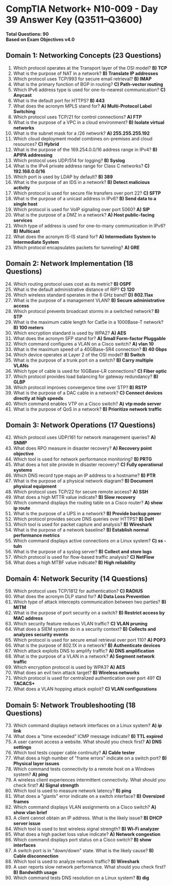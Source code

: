 # CompTIA Network+ N10-009 - Day 39 Answer Key (Q3511–Q3600)

**Total Questions: 90**  
**Based on Exam Objectives v4.0**

## Domain 1: Networking Concepts (23 Questions)
1. Which protocol operates at the Transport layer of the OSI model? **B) TCP**  
2. What is the purpose of NAT in a network? **B) Translate IP addresses**  
3. Which protocol uses TCP/993 for secure email retrieval? **B) IMAP**  
4. What is the primary function of BGP in routing? **C) Path-vector routing**  
5. Which IPv6 address type is used for one-to-nearest communication? **C) Anycast**  
6. What is the default port for HTTPS? **B) 443**  
7. What does the acronym MPLS stand for? **A) Multi-Protocol Label Switching**  
8. Which protocol uses TCP/21 for control connections? **A) FTP**  
9. What is the purpose of a VPC in a cloud environment? **B) Isolate virtual networks**  
10. What is the subnet mask for a /26 network? **A) 255.255.255.192**  
11. Which cloud deployment model combines on-premises and cloud resources? **C) Hybrid**  
12. What is the purpose of the 169.254.0.0/16 address range in IPv4? **B) APIPA addressing**  
13. Which protocol uses UDP/514 for logging? **B) Syslog**  
14. What is the IPv4 private address range for Class C networks? **C) 192.168.0.0/16**  
15. Which port is used by LDAP by default? **B) 389**  
16. What is the purpose of an IDS in a network? **B) Detect malicious activity**  
17. Which protocol is used for secure file transfers over port 22? **C) SFTP**  
18. What is the purpose of a unicast address in IPv6? **B) Send data to a single host**  
19. Which protocol is used for VoIP signaling over port 5060? **A) SIP**  
20. What is the purpose of a DMZ in a network? **A) Host public-facing services**  
21. Which type of address is used for one-to-many communication in IPv6? **B) Multicast**  
22. What does the acronym IS-IS stand for? **A) Intermediate System to Intermediate System**  
23. Which protocol encapsulates packets for tunneling? **A) GRE**

## Domain 2: Network Implementation (18 Questions)
24. Which routing protocol uses cost as its metric? **B) OSPF**  
25. What is the default administrative distance of RIP? **C) 120**  
26. Which wireless standard operates in the 6 GHz band? **D) 802.11ax**  
27. What is the purpose of a management VLAN? **B) Secure administrative access**  
28. Which protocol prevents broadcast storms in a switched network? **B) STP**  
29. What is the maximum cable length for Cat5e in a 1000Base-T network? **B) 100 meters**  
30. Which encryption standard is used by WPA2? **A) AES**  
31. What does the acronym SFP stand for? **A) Small Form-factor Pluggable**  
32. Which command configures a VLAN on a Cisco switch? **A) vlan 10**  
33. What is the maximum speed of a 40GBase-SR4 connection? **B) 40 Gbps**  
34. Which device operates at Layer 2 of the OSI model? **B) Switch**  
35. What is the purpose of a trunk port on a switch? **B) Carry multiple VLANs**  
36. Which type of cable is used for 10GBase-LR connections? **C) Fiber optic**  
37. Which protocol provides load balancing for gateway redundancy? **B) GLBP**  
38. Which protocol improves convergence time over STP? **B) RSTP**  
39. What is the purpose of a DAC cable in a network? **C) Connect devices directly at high speeds**  
40. Which command enables VTP on a Cisco switch? **A) vtp mode server**  
41. What is the purpose of QoS in a network? **B) Prioritize network traffic**

## Domain 3: Network Operations (17 Questions)
42. Which protocol uses UDP/161 for network management queries? **A) SNMP**  
43. What does RPO measure in disaster recovery? **A) Recovery point objective**  
44. Which tool is used for network performance monitoring? **B) PRTG**  
45. What does a hot site provide in disaster recovery? **C) Fully operational systems**  
46. Which DNS record type maps an IP address to a hostname? **B) PTR**  
47. What is the purpose of a physical network diagram? **B) Document physical equipment**  
48. Which protocol uses TCP/22 for secure remote access? **A) SSH**  
49. What does a high MTTR value indicate? **B) Slow recovery**  
50. Which command displays the routing table on a Cisco router? **A) show ip route**  
51. What is the purpose of a UPS in a network? **B) Provide backup power**  
52. Which protocol provides secure DNS queries over HTTPS? **B) DoH**  
53. Which tool is used for packet capture and analysis? **B) Wireshark**  
54. What is the purpose of a network baseline? **B) Establish normal performance metrics**  
55. Which command displays active connections on a Linux system? **C) ss -tuln**  
56. What is the purpose of a syslog server? **B) Collect and store logs**  
57. Which protocol is used for flow-based traffic analysis? **C) NetFlow**  
58. What does a high MTBF value indicate? **B) High reliability**

## Domain 4: Network Security (14 Questions)
59. Which protocol uses TCP/1812 for authentication? **C) RADIUS**  
60. What does the acronym DLP stand for? **A) Data Loss Prevention**  
61. Which type of attack intercepts communication between two parties? **B) MITM**  
62. What is the purpose of port security on a switch? **B) Restrict access by MAC address**  
63. Which security feature reduces VLAN traffic? **C) VLAN pruning**  
64. What does a SIEM system do in a security context? **B) Collects and analyzes security events**  
65. Which protocol is used for secure email retrieval over port 110? **A) POP3**  
66. What is the purpose of 802.1X in a network? **B) Authenticate devices**  
67. Which attack exploits DNS to amplify traffic? **A) DNS amplification**  
68. What is the purpose of a VLAN in a network? **A) Segment network traffic**  
69. Which encryption protocol is used by WPA3? **A) AES**  
70. What does an evil twin attack target? **B) Wireless networks**  
71. Which protocol is used for centralized authentication over port 49? **C) TACACS+**  
72. What does a VLAN hopping attack exploit? **C) VLAN configurations**

## Domain 5: Network Troubleshooting (18 Questions)
73. Which command displays network interfaces on a Linux system? **A) ip link**  
74. What does a "time exceeded" ICMP message indicate? **B) TTL expired**  
75. A user cannot access a website. What should you check first? **A) DNS settings**  
76. Which tool tests copper cable continuity? **A) Cable tester**  
77. What does a high number of "frame errors" indicate on a switch port? **B) Physical layer issues**  
78. Which command tests connectivity to a remote host on a Windows system? **A) ping**  
79. A wireless client experiences intermittent connectivity. What should you check first? **A) Signal strength**  
80. Which tool is used to measure network latency? **B) ping**  
81. What does a "giants" error indicate on a switch interface? **B) Oversized frames**  
82. Which command displays VLAN assignments on a Cisco switch? **A) show vlan brief**  
83. A client cannot obtain an IP address. What is the likely issue? **B) DHCP server issue**  
84. Which tool is used to test wireless signal strength? **B) Wi-Fi analyzer**  
85. What does a high packet loss value indicate? **A) Network congestion**  
86. Which command displays port status on a Cisco switch? **B) show interfaces**  
87. A switch port is in "down/down" state. What is the likely cause? **B) Cable disconnection**  
88. Which tool is used to analyze network traffic? **B) Wireshark**  
89. A user reports slow network performance. What should you check first? **B) Bandwidth usage**  
90. Which command tests DNS resolution on a Linux system? **B) dig**